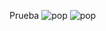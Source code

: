 Prueba
![pop](https://github.com/YormanColina/Jobly/blob/main/resources/login.gif?raw=true)
![pop](https://github.com/YormanColina/Jobly/blob/main/resources/Home.gif?raw=true)

